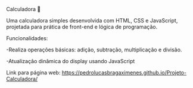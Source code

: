 Calculadora 🧮

Uma calculadora simples desenvolvida com HTML, CSS e JavaScript, projetada para prática de front-end e lógica de programação.

Funcionalidades:

-Realiza operações básicas: adição, subtração, multiplicação e divisão.

-Atualização dinâmica do display usando JavaScript

 Link para página web: https://pedrolucasbragaximenes.github.io/Projeto-Calculadora/

